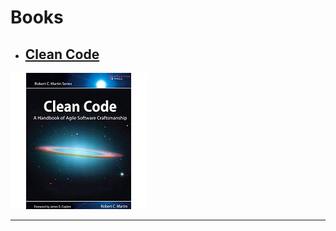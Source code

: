 # Books

* ## [Clean Code](clean-code)

[![Clean Code](/images/clean_code.jpg "Clean Code")](clean-code)
___